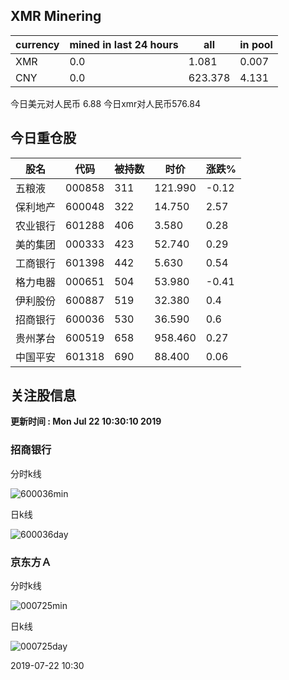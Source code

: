 ## XMR Minering

|currency|mined in last 24 hours|all|in pool|
|---|---|---|---|
|XMR|0.0|1.081|0.007|
|CNY|0.0|623.378|4.131|

今日美元对人民币 6.88	今日xmr对人民币576.84


## 今日重仓股 

|股名|代码|被持数|时价|涨跌%|
|---|---|---|---|---|
|五粮液|000858|311|121.990|-0.12|
|保利地产|600048|322|14.750|2.57|
|农业银行|601288|406|3.580|0.28|
|美的集团|000333|423|52.740|0.29|
|工商银行|601398|442|5.630|0.54|
|格力电器|000651|504|53.980|-0.41|
|伊利股份|600887|519|32.380|0.4|
|招商银行|600036|530|36.590|0.6|
|贵州茅台|600519|658|958.460|0.27|
|中国平安|601318|690|88.400|0.06|

## 关注股信息
**更新时间 : Mon Jul 22 10:30:10 2019**
### 招商银行 
分时k线

![600036min](http://image.sinajs.cn/newchart/min/n/sh600036.gif)

日k线

![600036day](http://image.sinajs.cn/newchart/daily/n/sh600036.gif)

### 京东方Ａ 
分时k线

![000725min](http://image.sinajs.cn/newchart/min/n/sz000725.gif)

日k线

![000725day](http://image.sinajs.cn/newchart/daily/n/sz000725.gif)

2019-07-22 10:30
